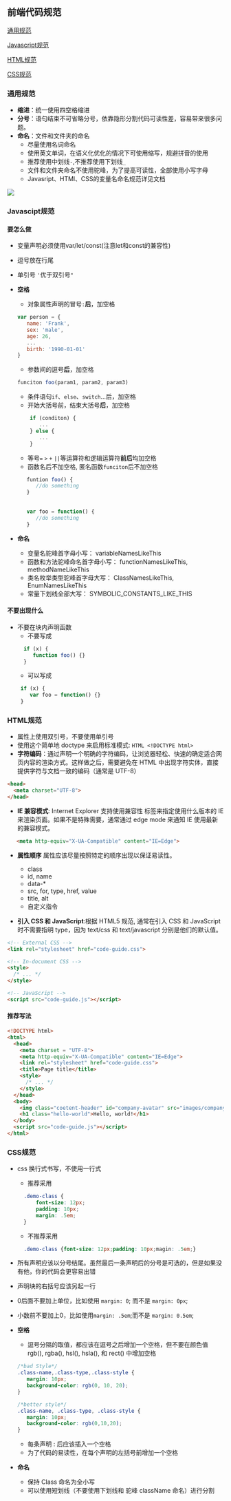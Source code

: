 
## 前端代码规范
[通用规范](#general)

[Javascript规范](#javascript)  

[HTML规范](#HTML)  

[CSS规范](#CSS)  



###  <a id="general"></a>通用规范
- **缩进**：统一使用四空格缩进
- **分号**：语句结束不可省略分号，依靠隐形分割代码可读性差，容易带来很多问题。
- **命名**：文件和文件夹的命名
	- 尽量使用名词命名
	- 使用英文单词，在语义化优化的情况下可使用缩写，规避拼音的使用
	- 推荐使用中划线`-`,不推荐使用下划线`_`
	- 文件和文件夹命名不使用驼峰，为了提高可读性，全部使用小写字母
	- Javasript、HTMl、CSS的变量名命名规范详见文档
	
 ![](https://ooo.0o0.ooo/2017/06/16/59434b07259d0.jpeg)

### <a id="javascript"></a>Javascipt规范
#### 要怎么做
- 变量声明必须使用var/let/const(注意let和const的兼容性)
- 逗号放在行尾
- 单引号 `'`优于双引号`"`

- **空格**
	- 对象属性声明的冒号`:`**后**，加空格
	```javascript
   var person = {
       name: 'Frank',
       sex: 'male',
       age: 26,
       ...
       birth: '1990-01-01'
   }
	```
	- 参数间的逗号**后**，加空格
	```javascript
    funciton foo(param1, param2, param3)
    ```
	- 条件语句`if`、`else`、`switch`...后，加空格
	- 开始大括号前，结束大括号**后**，加空格
	```javascript
        if (conditon) {
           ...  
        } else {
           ...
        }
    ```
	- 等号`=` `>` `+` `||`等运算符和逻辑运算符**前后**均加空格
	- 函数名后不加空格, 匿名函数`funciton`后不加空格
	```javascript
       funtion foo() {
          //do something
       }
       
       
       var foo = function() {
          //do something
       }
    ```


- **命名**
    - 变量名驼峰首字母小写： variableNamesLikeThis
	- 函数和方法驼峰命名首字母小写： functionNamesLikeThis, methodNameLikeThis
	- 类名枚举类型驼峰首字母大写： ClassNamesLikeThis, EnumNamesLikeThis
	- 常量下划线全部大写： SYMBOLIC_CONSTANTS_LIKE_THIS

#### 不要出现什么
- 不要在块内声明函数
  - 不要写成
   ``` javascript
  	 if (x) {
        function foo() {}
  	 }
	```
   - 可以写成
	``` javascript
  	 if (x) {
        var foo = function() {}
  	 }
	```

### <a id="HTML"></a>HTML规范

- 属性上使用双引号，不要使用单引号
- 使用这个简单地 doctype 来启用标准模式: ``` HTML <!DOCTYPE html> ```
- **字符编码**：通过声明一个明确的字符编码，让浏览器轻松、快速的确定适合网页内容的渲染方式。这样做之后，需要避免在 HTML 中出现字符实体，直接提供字符与文档一致的编码（通常是 UTF-8）
``` HTML
<head>
  <meta charset="UTF-8">
</head>
```
- **IE 兼容模式**: Internet Explorer 支持使用兼容性 <meta> 标签来指定使用什么版本的 IE 来渲染页面。如果不是特殊需要，通常通过 edge mode 来通知 IE 使用最新的兼容模式。
``` HTML
   <meta http-equiv="X-UA-Compatible" content="IE=Edge">
```
- **属性顺序**
   属性应该尽量按照特定的顺序出现以保证易读性。
  - class
  - id, name
  - data-*
  -  src, for, type, href, value
  -  title, alt
  -  自定义指令

- **引入 CSS 和 JavaScript**:根据 HTML5 规范, 通常在引入 CSS 和 JavaScript 时不需要指明 type，因为 text/css 和 text/javascript 分别是他们的默认值。
``` HTML
<!-- External CSS -->
<link rel="stylesheet" href="code-guide.css">

<!-- In-document CSS -->
<style>
  /* ... */
</style>

<!-- JavaScript -->
<script src="code-guide.js"></script>

```


#### 推荐写法

``` HTML
<!DOCTYPE html>
<html>
  <head>
    <meta charset = "UTF-8">
    <meta http-equiv="X-UA-Compatible" content="IE=Edge">
    <link rel="stylesheet" href="code-guide.css">
    <title>Page title</title>
    <style>
      /* ... */
    </style>
  </head>
  <body>
    <img class="coetent-header" id="company-avatar" src="images/company-logo.png" alt="Company">
    <h1 class="hello-world">Hello, world!</h1>
  </body>
  <script src="code-guide.js"></script>
</html>
```


### <a id="CSS"></a>CSS规范

- css 换行式书写，不使用一行式
	- 推荐采用
  ```CSS
    .demo-class {
        font-size: 12px;
        padding: 10px;
        margin: .5em;
    }
  ```
  - 不推荐采用
  ```CSS
    .demo-class {font-size: 12px;padding: 10px;magin: .5em;}
  ```
- 所有声明应该以分号结尾。虽然最后一条声明后的分号是可选的，但是如果没有他，你的代码会更容易出错
- 声明块的右括号应该另起一行
- 0后面不要加上单位，比如使用 `margin: 0`; 而不是 `margin: 0px`;
- 小数前不要加上0，比如使用`margin: .5em`;而不是 `margin: 0.5em`;
- **空格** 
	- 逗号分隔的取值，都应该在逗号之后增加一个空格，但不要在颜色值 rgb(), rgba(), hsl(), hsla(), 和 rect() 中增加空格
	```CSS
    /*bad Style*/
    .class-name,.class-type,.class-style {
       margin: 10px;
       background-color: rgb(0, 10, 20);
    }
    
    /*better style*/
    .class-name, .class-type, .class-style {
       margin: 10px;
       background-color: rgb(0,10,20);
    }
    ```
	- 每条声明 : 后应该插入一个空格
	- 为了代码的易读性，在每个声明的左括号前增加一个空格

- **命名**
  - 保持 Class 命名为全小写
  - 可以使用短划线（不要使用下划线和 驼峰 className 命名）进行分割





